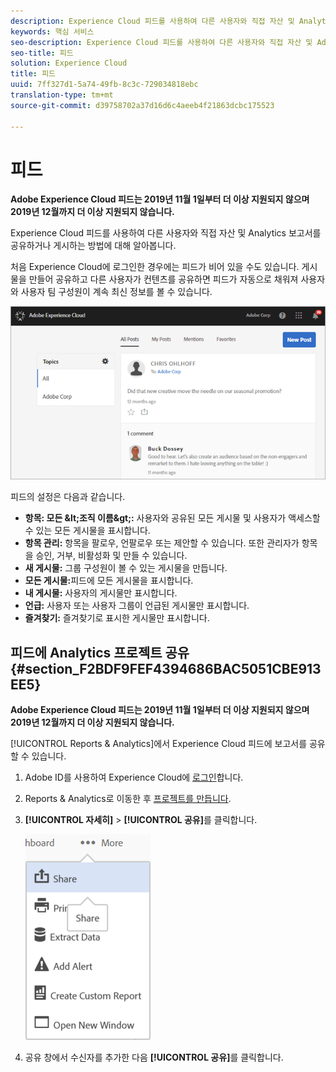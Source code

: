 ```yaml
---
description: Experience Cloud 피드를 사용하여 다른 사용자와 직접 자산 및 Analytics 보고서를 공유하거나 게시하는 방법에 대해 알아봅니다.
keywords: 핵심 서비스
seo-description: Experience Cloud 피드를 사용하여 다른 사용자와 직접 자산 및 Adobe Analytics 보고서를 공유하거나 게시하는 방법에 대해 알아봅니다.
seo-title: 피드
solution: Experience Cloud
title: 피드
uuid: 7ff327d1-5a74-49fb-8c3c-729034818ebc
translation-type: tm+mt
source-git-commit: d39758702a37d16d6c4aeeb4f21863dcbc175523

---
```



# 피드

**Adobe Experience Cloud 피드는 2019년 11월 1일부터 더 이상 지원되지 않으며 2019년 12월까지 더 이상 지원되지 않습니다.**

Experience Cloud 피드를 사용하여 다른 사용자와 직접 자산 및 Analytics 보고서를 공유하거나 게시하는 방법에 대해 알아봅니다.

처음 Experience Cloud에 로그인한 경우에는 피드가 비어 있을 수도 있습니다. 게시물을 만들어 공유하고 다른 사용자가 컨텐츠를 공유하면 피드가 자동으로 채워져 사용자와 사용자 팀 구성원이 계속 최신 정보를 볼 수 있습니다.

![](assets/posts.png)

피드의 설정은 다음과 같습니다.

* **항목: 모든 \&lt;조직 이름\&gt;:** 사용자와 공유된 모든 게시물 및 사용자가 액세스할 수 있는 모든 게시물을 표시합니다.
* **항목 관리:** 항목을 팔로우, 언팔로우 또는 제안할 수 있습니다. 또한 관리자가 항목을 승인, 거부, 비활성화 및 만들 수 있습니다.
* **새 게시물:** 그룹 구성원이 볼 수 있는 게시물을 만듭니다.
* **모든 게시물:**&#x200B;피드에 모든 게시물을 표시합니다.
* **내 게시물:** 사용자의 게시물만 표시합니다.
* **언급:** 사용자 또는 사용자 그룹이 언급된 게시물만 표시합니다.
* **즐겨찾기:** 즐겨찾기로 표시한 게시물만 표시합니다.

## 피드에 Analytics 프로젝트 공유 {#section_F2BDF9FEF4394686BAC5051CBE913EE5}

**Adobe Experience Cloud 피드는 2019년 11월 1일부터 더 이상 지원되지 않으며 2019년 12월까지 더 이상 지원되지 않습니다.**

[!UICONTROL Reports &amp; Analytics]에서 Experience Cloud 피드에 보고서를 공유할 수 있습니다.

1. Adobe ID를 사용하여 Experience Cloud에 [로그인](admin-getting-started/getting-started-experience-cloud.md#topic_AC564B6795334DE39359ADD87F52F2E0)합니다.

1. Reports &amp; Analytics로 이동한 후 [프로젝트를 만듭니다](https://marketing.adobe.com/resources/help/en_US/analytics/analysis-workspace/freeform_overview.html).

1. **[!UICONTROL 자세히]** &gt; **[!UICONTROL 공유]**&#x200B;를 클릭합니다.

   ![](assets/share_report.png)

1. 공유 창에서 수신자를 추가한 다음 **[!UICONTROL 공유]**&#x200B;를 클릭합니다.
